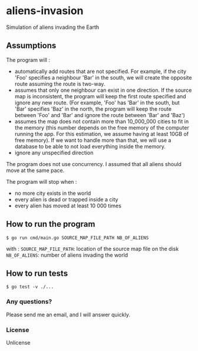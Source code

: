 # aliens-invasion

Simulation of aliens invading the Earth


## Assumptions
The program will :
- automatically add routes that are not specified. For example, if the city 'Foo' specifies a neighbour 'Bar' in the south, we will create the opposite route assuming the route is two-way.
- assumes that only one neighbour can exist in one direction. If the source map is inconsistent, the program will keep the first route specified and ignore any new route. (For example, 'Foo' has 'Bar' in the south, but 'Bar' specifies 'Baz' in the north, the program will keep the route between 'Foo' and 'Bar' and ignore the route between 'Bar' and 'Baz')
- assumes the map does not contain more than 10_000_000 cities to fit in the memory (this number depends on the free memory of the computer running the app. For this estimation, we assume having at least 10GB of free memory). If we want to handle more than that, we will use a database to be able to not load everything inside the memory.
- ignore any unspecified direction

The program does not use concurrency. I assumed that all aliens should move at the same pace.

The program will stop when :
- no more city exists in the world
- every alien is dead or trapped inside a city
- every alien has moved at least 10 000 times

## How to run the program
```
$ go run cmd/main.go SOURCE_MAP_FILE_PATH NB_OF_ALIENS
```
with :
`SOURCE_MAP_FILE_PATH`: location of the source map file on the disk
`NB_OF_ALIENS`: number of aliens invading the world

## How to run tests
```
$ go test -v ./...
```

### Any questions?

Please send me an email, and I will answer quickly.

### License

Unlicense